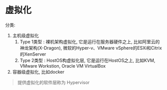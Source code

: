 # 虚拟化
分类:
1. 主机级虚拟化
    1. Type 1类型 : 裸机架构虚拟化, 它是运行在服务器硬件之上, 比如阿里云的神龙架构(X-Dragon), 微软的Hyper-v、VMware vSphere的ESXi和Citrix的XenServer
    1. Type 2类型 : HostOS构虚拟化层, 它是运行在HostOS之上,  比如KVM, VMware Workstion, Oracle VM VirtualBox 
1. 容器级虚拟化, 比如docker

> 提供虚拟化的软件层称为 Hypervisor